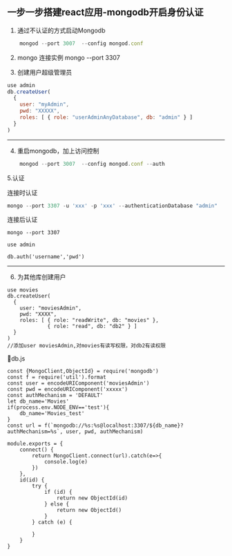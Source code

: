 ## 一步一步搭建react应用-mongodb开启身份认证

1. 通过不认证的方式启动Mongodb

```js
	mongod --port 3007  --config mongod.conf
```

2. mongo 连接实例  mongo --port 3307

3. 创建用户超级管理员

```js
use admin
db.createUser(
  {
    user: "myAdmin",
    pwd: "XXXXX",
    roles: [ { role: "userAdminAnyDatabase", db: "admin" } ]
  }
)
```
---

4. 重启mongodb，加上访问控制


```js
	mongod --port 3007  --config mongod.conf --auth
```

5.认证

连接时认证

```js
mongo --port 3307 -u 'xxx' -p 'xxx' --authenticationDatabase "admin"

```
连接后认证

```
mongo --port 3307

use admin

db.auth('username','pwd')

```
---

6. 为其他库创建用户

```
use movies
db.createUser(
  {
    user: "moviesAdmin",
    pwd: "XXXX",
    roles: [ { role: "readWrite", db: "movies" },
             { role: "read", db: "db2" } ]
  }
)
//添加user moviesAdmin,对movies有读写权限，对db2有读权限

```


db.js

```
const {MongoClient,ObjectId} = require('mongodb')
const f = require('util').format
const user = encodeURIComponent('moviesAdmin')
const pwd = encodeURIComponent('xxxxx')
const authMechanism = 'DEFAULT'
let db_name='Movies'
if(process.env.NODE_ENV=='test'){
    db_name='Movies_test'
}
const url = f(`mongodb://%s:%s@localhost:3307/${db_name}?authMechanism=%s`, user, pwd, authMechanism)

module.exports = {
    connect() {
        return MongoClient.connect(url).catch(e=>{
            console.log(e)
        })
    },
    id(id) {
        try {
            if (id) {
                return new ObjectId(id)
            } else {
                return new ObjectId()
            }
        } catch (e) {

        }
    }
}

```